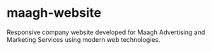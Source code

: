 # maagh-website
Responsive company website developed for Maagh Advertising and Marketing Services using modern web technologies.
